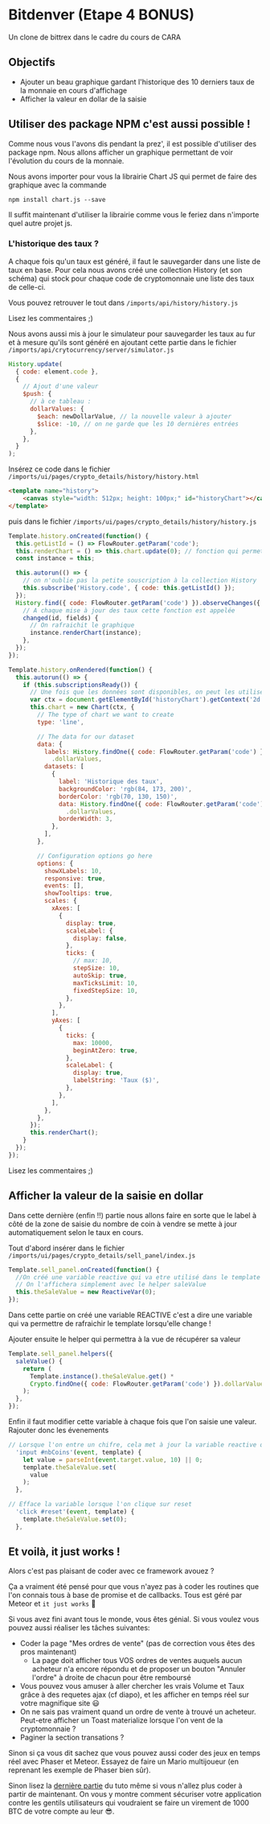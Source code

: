 # Bitdenver (Etape 4 BONUS)

Un clone de bittrex dans le cadre du cours de CARA

## Objectifs

* Ajouter un beau graphique gardant l'historique des 10 derniers taux de la monnaie en cours d'affichage
* Afficher la valeur en dollar de la saisie

## Utiliser des package NPM c'est aussi possible !

Comme nous vous l'avons dis pendant la prez', il est possible d'utiliser des package npm. Nous allons afficher un graphique permettant de voir l'évolution du cours de la monnaie.

Nous avons importer pour vous la librairie Chart JS qui permet de faire des graphique avec la commande

```
npm install chart.js --save
```

Il suffit maintenant d'utiliser la librairie comme vous le feriez dans n'importe quel autre projet js.

### L'historique des taux ?

A chaque fois qu'un taux est généré, il faut le sauvegarder dans une liste de taux en base. Pour cela nous avons créé une collection History (et son schéma) qui stock pour chaque code de cryptomonnaie une liste des taux de celle-ci.

Vous pouvez retrouver le tout dans `/imports/api/history/history.js`

Lisez les commentaires ;)

Nous avons aussi mis à jour le simulateur pour sauvegarder les taux au fur et à mesure qu'ils sont généré en ajoutant cette partie dans le fichier `/imports/api/crytocurrency/server/simulator.js`

```js
History.update(
  { code: element.code },
  {
    // Ajout d'une valeur
    $push: {
      // à ce tableau :
      dollarValues: {
        $each: newDollarValue, // la nouvelle valeur à ajouter
        $slice: -10, // on ne garde que les 10 dernières entrées
      },
    },
  }
);
```

Insérez ce code dans le fichier `/imports/ui/pages/crypto_details/history/history.html`

```html
<template name="history">
    <canvas style="width: 512px; height: 100px;" id="historyChart"></canvas>
</template>
```

puis dans le fichier `/imports/ui/pages/crypto_details/history/history.js`

```js
Template.history.onCreated(function() {
  this.getListId = () => FlowRouter.getParam('code');
  this.renderChart = () => this.chart.update(0); // fonction qui permet de mettre à jour l'affichage du graphique
  const instance = this;

  this.autorun(() => {
    // on n'oublie pas la petite souscription à la collection History
    this.subscribe('History.code', { code: this.getListId() });
  });
  History.find({ code: FlowRouter.getParam('code') }).observeChanges({
    // A chaque mise à jour des taux cette fonction est appelée
    changed(id, fields) {
      // On rafraichit le graphique
      instance.renderChart(instance);
    },
  });
});

Template.history.onRendered(function() {
  this.autorun(() => {
    if (this.subscriptionsReady()) {
      // Une fois que les données sont disponibles, on peut les utiliser dans notre composant
      var ctx = document.getElementById('historyChart').getContext('2d');
      this.chart = new Chart(ctx, {
        // The type of chart we want to create
        type: 'line',

        // The data for our dataset
        data: {
          labels: History.findOne({ code: FlowRouter.getParam('code') })
            .dollarValues,
          datasets: [
            {
              label: 'Historique des taux',
              backgroundColor: 'rgb(84, 173, 200)',
              borderColor: 'rgb(70, 130, 150)',
              data: History.findOne({ code: FlowRouter.getParam('code') }) // données récupérées de la base
                .dollarValues,
              borderWidth: 3,
            },
          ],
        },

        // Configuration options go here
        options: {
          showXLabels: 10,
          responsive: true,
          events: [],
          showTooltips: true,
          scales: {
            xAxes: [
              {
                display: true,
                scaleLabel: {
                  display: false,
                },
                ticks: {
                  // max: 10,
                  stepSize: 10,
                  autoSkip: true,
                  maxTicksLimit: 10,
                  fixedStepSize: 10,
                },
              },
            ],
            yAxes: [
              {
                ticks: {
                  max: 10000,
                  beginAtZero: true,
                },
                scaleLabel: {
                  display: true,
                  labelString: 'Taux ($)',
                },
              },
            ],
          },
        },
      });
      this.renderChart();
    }
  });
});
```

Lisez les commentaires ;)

## Afficher la valeur de la saisie en dollar

Dans cette dernière (enfin !!) partie nous allons faire en sorte que le label à côté de la zone de saisie du nombre de coin à vendre se mette à jour automatiquement selon le taux en cours.

Tout d'abord insérer dans le fichier `/imports/ui/pages/crypto_details/sell_panel/index.js`

```js
Template.sell_panel.onCreated(function() {
  //On créé une variable reactive qui va etre utilisé dans le template pour afficher le total en dollar de la valeur saisie à la vente
  // On l'affichera simplement avec le helper saleValue
  this.theSaleValue = new ReactiveVar(0);
});
```

Dans cette partie on créé une variable REACTIVE c'est a dire une variable qui va permettre de rafraichir le template lorsqu'elle change !

Ajouter ensuite le helper qui permettra à la vue de récupérer sa valeur

```js
Template.sell_panel.helpers({
  saleValue() {
    return (
      Template.instance().theSaleValue.get() *
      Crypto.findOne({ code: FlowRouter.getParam('code') }).dollarValue
    );
  },
});
```

Enfin il faut modifier cette variable à chaque fois que l'on saisie une valeur. Rajouter donc les évenements

```js
// Lorsque l'on entre un chifre, cela met à jour la variable reactive qui permet de connaitre le prix total en dollar du montant de la monnaie en cours de vente
  'input #nbCoins'(event, template) {
    let value = parseInt(event.target.value, 10) || 0;
    template.theSaleValue.set(
      value
    );
  },

// Efface la variable lorsque l'on clique sur reset
  'click #reset'(event, template) {
    template.theSaleValue.set(0);
  },
```

## Et voilà, it just works !

Alors c'est pas plaisant de coder avec ce framework avouez ?

Ça a vraiment été pensé pour que vous n'ayez pas à coder les routines que l'on connais tous à base de promise et de callbacks. Tous est géré par Meteor et `it just works` 🌻

Si vous avez fini avant tous le monde, vous êtes génial. Si vous voulez vous pouvez aussi réaliser les tâches suivantes:

* Coder la page "Mes ordres de vente" (pas de correction vous êtes des pros maintenant)
  * La page doit afficher tous VOS ordres de ventes auquels aucun acheteur n'a encore répondu et de proposer un bouton "Annuler l'ordre" à droite de chacun pour être remboursé
* Vous pouvez vous amuser à aller chercher les vrais Volume et Taux grâce à des requetes ajax (cf diapo), et les afficher en temps réel sur votre magnifique site 😃
* On ne sais pas vraiment quand un ordre de vente à trouvé un acheteur. Peut-etre afficher un Toast materialize lorsque l'on vent de la cryptomonnaie ?
* Paginer la section transations ?

Sinon si ça vous dit sachez que vous pouvez aussi coder des jeux en temps réel avec Phaser et Meteor. Essayez de faire un Mario multijoueur (en reprenant les exemple de Phaser bien sûr).

Sinon lisez la [dernière partie](PRODUCTION.md) du tuto même si vous n'allez plus coder à partir de maintenant. On vous y montre comment sécuriser votre application contre les gentils utilisateurs qui voudraient se faire un virement de 1000 BTC de votre compte au leur 😎.
